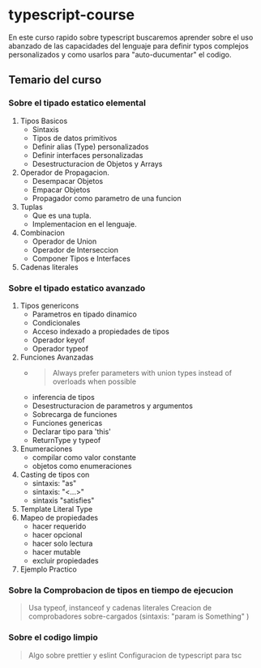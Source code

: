 # typescript-course

En este curso rapido sobre typescript buscaremos aprender sobre el uso abanzado de las capacidades del lenguaje para 
definir typos complejos personalizados y como usarlos para "auto-ducumentar" el codigo.

## Temario del curso

### Sobre el tipado estatico elemental

1. Tipos Basicos
    - Sintaxis
    - Tipos de datos primitivos
    - Definir alias (Type) personalizados
    - Definir interfaces personalizadas
    - Desestructuracion de Objetos y Arrays
2. Operador de Propagacion.
    - Desempacar Objetos
    - Empacar Objetos
    - Propagador como parametro de una funcion
3. Tuplas
    - Que es una tupla.
    - Implementacion en el lenguaje.
4. Combinacion
    - Operador de Union
    - Operador de Interseccion
    - Componer Tipos e Interfaces
5. Cadenas literales
 
### Sobre el tipado estatico avanzado

1. Tipos genericons
    - Parametros en tipado dinamico
    - Condicionales
    - Acceso indexado a propiedades de tipos
    - Operador keyof
    - Operador typeof
2. Funciones Avanzadas
    - > Always prefer parameters with union types instead of overloads when possible
    - inferencia de tipos
    - Desestructuracion de parametros y argumentos
    - Sobrecarga de funciones
    - Funciones genericas
    - Declarar tipo para 'this'
    - ReturnType y typeof 
3. Enumeraciones
    - compilar como valor constante
    - objetos como enumeraciones
4. Casting de tipos con
    - sintaxis: "as"
    - sintaxis: "<...>"
    - sintaxis "satisfies"
5. Template Literal Type
6. Mapeo de propiedades
    - hacer requerido
    - hacer opcional
    - hacer solo lectura
    - hacer mutable
    - excluir propiedades  
8. Ejemplo Practico

### Sobre la Comprobacion de tipos en tiempo de ejecucion

> Usa typeof, instanceof y cadenas literales
> Creacion de comprobadores sobre-cargados (sintaxis: "param is Something" )
  
### Sobre el codigo limpio

> Algo sobre prettier y eslint
> Configuracion de typescript para tsc

